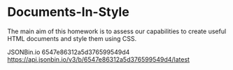 # Documents-In-Style
The main aim of this homework is to assess our capabilities to create useful HTML documents and style them using CSS.

JSONBin.io
6547e86312a5d376599549d4
https://api.jsonbin.io/v3/b/6547e86312a5d376599549d4/latest
